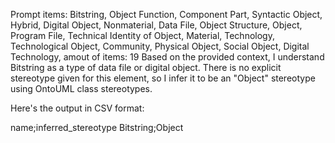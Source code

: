 Prompt items: 
Bitstring, Object Function, Component Part, Syntactic Object, Hybrid, Digital Object, Nonmaterial, Data File, Object Structure, Object, Program File, Technical Identity of Object, Material, Technology, Technological Object, Community, Physical Object, Social Object, Digital Technology, 
amout of items: 19
 Based on the provided context, I understand Bitstring as a type of data file or digital object. There is no explicit stereotype given for this element, so I infer it to be an "Object" stereotype using OntoUML class stereotypes.

Here's the output in CSV format:

name;inferred_stereotype
Bitstring;Object
